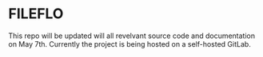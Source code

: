 # FILEFLO

This repo will be updated will all revelvant source code and documentation on May 7th. Currently the project is being hosted on a self-hosted GitLab.
